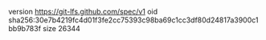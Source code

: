 version https://git-lfs.github.com/spec/v1
oid sha256:30e7b4219fc4d01f3fe2cc75393c98ba69c1cc3df80d24817a3900c1bb9b783f
size 26344

